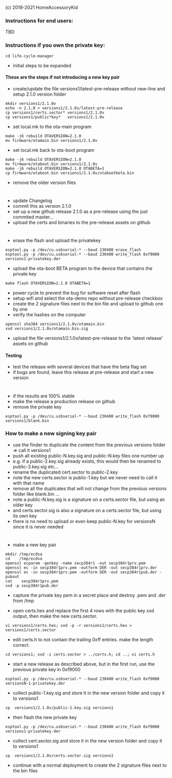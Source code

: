 (c) 2018-2021 HomeAccessoryKid

### Instructions for end users:
TBD

### Instructions if you own the private key:
```
cd life-cycle-manager
```
- initial steps to be expanded

#### These are the steps if not introducing a new key pair
- create/update the file versions1/latest-pre-release without new-line and setup 2.1.0 version folder
```
mkdir versions1/2.1.0v
echo -n 2.1.0 > versions1/2.1.0v/latest-pre-release
cp versions1/certs.sector* versions1/2.1.0v
cp versions1/public*key*   versions1/2.1.0v
```
- set local.mk to the ota-main program
```
make -j6 rebuild OTAVERSION=2.1.0
mv firmware/otamain.bin versions1/2.1.0v
```
- set local.mk back to ota-boot program
```
make -j6 rebuild OTAVERSION=2.1.0
mv firmware/otaboot.bin versions1/2.1.0v
make -j6 rebuild OTAVERSION=2.1.0 OTABETA=1
cp firmware/otaboot.bin versions1/2.1.0v/otabootbeta.bin
```
- remove the older version files
#
- update Changelog
- commit this as version 2.1.0  
- set up a new github release 2.1.0 as a pre-release using the just commited master...  
- upload the certs and binaries to the pre-release assets on github  
#
- erase the flash and upload the privatekey
```
esptool.py -p /dev/cu.usbserial-* --baud 230400 erase_flash 
esptool.py -p /dev/cu.usbserial-* --baud 230400 write_flash 0xf9000 versions1-privatekey.der
```
- upload the ota-boot BETA program to the device that contains the private key
```
make flash OTAVERSION=2.1.0 OTABETA=1
```
- power cycle to prevent the bug for software reset after flash  
- setup wifi and select the ota-demo repo without pre-release checkbox  
- create the 2 signature files next to the bin file and upload to github one by one  
- verify the hashes on the computer  
```
openssl sha384 versions1/2.1.0v/otamain.bin
xxd versions1/2.1.0v/otamain.bin.sig
```

- upload the file versions1/2.1.0v/latest-pre-release to the 'latest release' assets on github

#### Testing

- test the release with several devices that have the beta flag set  
- if bugs are found, leave this release at pre-release and start a new version
#
- if the results are 100% stable  
- make the release a production release on github  
- remove the private key  
```
esptool.py -p /dev/cu.usbserial-* --baud 230400 write_flash 0xf9000 versions1/blank.bin
```


### How to make a new signing key pair

- use the finder to duplicate the content from the previous versions folder => call it versions1  
- push all existing public-N.key.sig and public-N.key files one number up  
- e.g. if a public-2.key.sig already exists, this would then be renamed to public-3.key.sig etc...  
- rename the duplicated cert.sector to public-2.key
- note the new certs.sector is public-1.key but we never need to call it with that name  
- remove all the duplicates that will not change from the previous versions folder like blank.bin ...  
- note a public-N.key.sig is a signature on a certs.sector file, but using an older key  
- and certs.sector.sig is also a signature on a certs.sector file, but using its own key  
- there is no need to upload or even keep public-N.key for versionsN since it is never needed  
#
- make a new key pair
```
mkdir /tmp/ecdsa
cd    /tmp/ecdsa
openssl ecparam -genkey -name secp384r1 -out secp384r1prv.pem
openssl ec -in secp384r1prv.pem -outform DER -out secp384r1prv.der
openssl ec -in secp384r1prv.pem -outform DER -out secp384r1pub.der -pubout
cat    secp384r1prv.pem
xxd -p secp384r1pub.der
```
- capture the private key pem in a secret place and destroy .pem and .der from /tmp

- open certs.hex and replace the first 4 rows with the public key xxd output, then make the new certs.sector.
```
vi versions1/certs.hex; xxd -p -r versions1/certs.hex > versions1/certs.sector
```
- edit certs.h to not contain the trailing 0xff entries. make the length correct.
```
cd versions1; xxd -i certs.sector > ../certs.h; cd ..; vi certs.h
```
- start a new release as described above, but in the first run, use the previous private key in 0xf9000
```
esptool.py -p /dev/cu.usbserial-* --baud 230400 write_flash 0xf9000 versionsN-1-privatekey.der
```
- collect public-1.key.sig and store it in the new version folder and copy it to versions1
```
cp  versions1/2.1.0v/public-1.key.sig versions1
```
- then flash the new private key
```
esptool.py -p /dev/cu.usbserial-* --baud 230400 write_flash 0xf9000 versions1-privatekey.der
```
- collect cert.sector.sig and store it in the new version folder and copy it to versions1 
```
cp  versions1/2.1.0v/certs.sector.sig versions1
```
- continue with a normal deployment to create the 2 signature files next to the bin files
